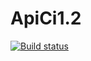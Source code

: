 # ApiCi1.2
[![Build status](https://ci.appveyor.com/api/projects/status/kmpain52603o9uff/branch/main?svg=true)](https://ci.appveyor.com/project/UliaF80/apici1-2-ka9yv/branch/main)
